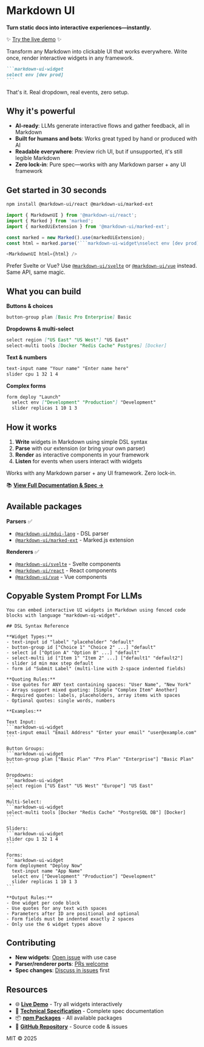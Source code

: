 # Markdown UI
**Turn static docs into interactive experiences—instantly.**

✨ [Try the live demo](https://markdown-ui.com/) ✨

Transform any Markdown into clickable UI that works everywhere. Write once, render interactive widgets in any framework.

````markdown
```markdown-ui-widget
select env [dev prod]
```
````

That's it. Real dropdown, real events, zero setup.

## Why it's powerful

- **AI-ready**: LLMs generate interactive flows and gather feedback, all in Markdown
- **Built for humans and bots**: Works great typed by hand or produced with AI
- **Readable everywhere**: Preview rich UI, but if unsupported, it's still legible Markdown
- **Zero lock-in**: Pure spec—works with any Markdown parser + any UI framework

## Get started in 30 seconds

```bash
npm install @markdown-ui/react @markdown-ui/marked-ext
```

```javascript
import { MarkdownUI } from '@markdown-ui/react';
import { Marked } from 'marked';
import { markedUiExtension } from '@markdown-ui/marked-ext';

const marked = new Marked().use(markedUiExtension);
const html = marked.parse('```markdown-ui-widget\nselect env [dev prod]\n```');

<MarkdownUI html={html} />
```

Prefer Svelte or Vue? Use [`@markdown-ui/svelte`](https://www.npmjs.com/package/@markdown-ui/svelte) or [`@markdown-ui/vue`](https://www.npmjs.com/package/@markdown-ui/vue) instead. Same API, same magic.

## What you can build

**Buttons & choices**
```markdown
button-group plan [Basic Pro Enterprise] Basic
```

**Dropdowns & multi-select** 
```markdown
select region ["US East" "US West"] "US East"
select-multi tools [Docker "Redis Cache" Postgres] [Docker]
```

**Text & numbers**
```markdown
text-input name "Your name" "Enter name here"
slider cpu 1 32 1 4
```

**Complex forms**
```markdown
form deploy "Launch"
  select env ["Development" "Production"] "Development"
  slider replicas 1 10 1 3
```

## How it works

1. **Write** widgets in Markdown using simple DSL syntax
2. **Parse** with our extension (or bring your own parser)  
3. **Render** as interactive components in your framework
4. **Listen** for events when users interact with widgets

Works with any Markdown parser + any UI framework. Zero lock-in.

📚 **[View Full Documentation & Spec →](https://markdown-ui.com/spec)**

## Available packages

**Parsers** ✅
- [`@markdown-ui/mdui-lang`](https://www.npmjs.com/package/@markdown-ui/mdui-lang) - DSL parser
- [`@markdown-ui/marked-ext`](https://www.npmjs.com/package/@markdown-ui/marked-ext) - Marked.js extension

**Renderers** ✅  
- [`@markdown-ui/svelte`](https://www.npmjs.com/package/@markdown-ui/svelte) - Svelte components
- [`@markdown-ui/react`](https://www.npmjs.com/package/@markdown-ui/react) - React components
- [`@markdown-ui/vue`](https://www.npmjs.com/package/@markdown-ui/vue) - Vue components


## Copyable System Prompt For LLMs

````text
You can embed interactive UI widgets in Markdown using fenced code blocks with language "markdown-ui-widget".

## DSL Syntax Reference

**Widget Types:**
- text-input id "label" "placeholder" "default"
- button-group id ["Choice 1" "Choice 2" ...] "default"
- select id ["Option A" "Option B" ...] "default"  
- select-multi id ["Item 1" "Item 2" ...] ["default1" "default2"]
- slider id min max step default
- form id "Submit Label" (multi-line with 2-space indented fields)

**Quoting Rules:**
- Use quotes for ANY text containing spaces: "User Name", "New York"
- Arrays support mixed quoting: [Simple "Complex Item" Another]
- Required quotes: labels, placeholders, array items with spaces
- Optional quotes: single words, numbers

**Examples:**

Text Input:
```markdown-ui-widget
text-input email "Email Address" "Enter your email" "user@example.com"
```

Button Groups:
```markdown-ui-widget
button-group plan ["Basic Plan" "Pro Plan" "Enterprise"] "Basic Plan"
```

Dropdowns:
```markdown-ui-widget
select region ["US East" "US West" "Europe"] "US East"
```

Multi-Select:
```markdown-ui-widget
select-multi tools [Docker "Redis Cache" "PostgreSQL DB"] [Docker]
```

Sliders:
```markdown-ui-widget
slider cpu 1 32 1 4
```

Forms:
```markdown-ui-widget
form deployment "Deploy Now"
  text-input name "App Name"
  select env ["Development" "Production"] "Development"
  slider replicas 1 10 1 3
```

**Output Rules:**
- One widget per code block
- Use quotes for any text with spaces
- Parameters after ID are positional and optional
- Form fields must be indented exactly 2 spaces
- Only use the 6 widget types above
````

## Contributing

- **New widgets**: [Open issue](https://github.com/BlueprintDesignLab/markdown-ui/issues/new) with use case
- **Parser/renderer ports**: [PRs welcome](https://github.com/BlueprintDesignLab/markdown-ui/pulls)
- **Spec changes**: [Discuss in issues](https://github.com/BlueprintDesignLab/markdown-ui/issues) first

## Resources

- 🌐 **[Live Demo](https://markdown-ui.com/)** - Try all widgets interactively
- 📖 **[Technical Specification](https://markdown-ui.com/spec)** - Complete spec documentation
- 📦 **[npm Packages](https://www.npmjs.com/search?q=%40markdown-ui)** - All available packages
- 🐙 **[GitHub Repository](https://github.com/BlueprintDesignLab/markdown-ui)** - Source code & issues

MIT © 2025
